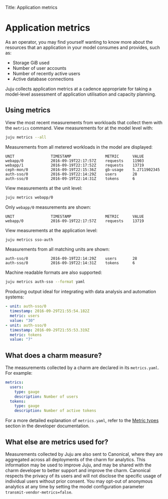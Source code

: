 Title: Application metrics

# Application metrics

As an operator, you may find yourself wanting to know more about the resources
that an application in your model consumes and provides, such as:

 - Storage GiB used
 - Number of user accounts
 - Number of recently active users
 - Active database connections

Juju collects application metrics at a cadence appropriate for taking a
model-level assessment of application utilisation and capacity planning.

## Using metrics

View the most recent measurements from workloads that collect them with the
`metrics` command. View measurements for at the model level with:

```bash
juju metrics --all
```

Measurements from all metered workloads in the model are displayed:

```no-highlight
UNIT				TIMESTAMP				METRIC		VALUE
webapp/0			2016-09-19T22:17:57Z	requests	11903
webapp/1			2016-09-19T22:17:52Z	requests	13719
ceph-mon/0			2016-09-19T22:15:36Z	gb-usage	5.2711902345
auth-sso/0			2016-09-19T22:14:29Z	users		28
auth-sso/0			2016-09-19T22:14:31Z	tokens		6
```

View measurements at the unit level:

```bash
juju metrics webapp/0
```

Only `webapp/0` measurements are shown:

```no-highlight
UNIT				TIMESTAMP				METRIC		VALUE
webapp/0			2016-09-19T22:17:57Z	requests	13719
```

View measurements at the application level:

```bash
juju metrics sso-auth
```

Measurements from all matching units are shown:

```no-highlight
auth-sso/0			2016-09-19T22:14:29Z	users		28
auth-sso/0			2016-09-19T22:14:31Z	tokens		6
```

Machine readable formats are also supported:

```bash
juju metrics auth-sso --format yaml
```

Producing output ideal for integrating with data analysis and automation systems:

```yaml
- unit: auth-sso/0
  timestamp: 2016-09-29T21:55:54.182Z
  metric: users
  value: "30"
- unit: auth-sso/0
  timestamp: 2016-09-29T21:55:53.319Z
  metric: tokens
  value: "7"
```

## What does a charm measure?

The measurements collected by a charm are declared in its `metrics.yaml`. For
example:

```yaml
metrics:
  users:
    type: gauge
    description: Number of users
  tokens:
    type: gauge
    description: Number of active tokens
```

For a more detailed explanation of `metrics.yaml`, refer to the
[Metric types][dev-metric-types] section in the developer documentation.

## What else are metrics used for?

Measurements collected by Juju are also sent to Canonical, where they are
aggregated across all deployments of the charm for analytics. This information
may be used to improve Juju, and may be shared with the charm developer to
better support and improve the charm. Canonical respects the privacy of its
users and will not disclose the specific usage of individual users without
prior consent. You may opt-out of anonymous analytics at any time by setting
the model configuration parameter `transmit-vendor-metrics=false`.


<!-- LINKS -->

[dev-metric-types]: ./developer-metrics.md#metric-types
